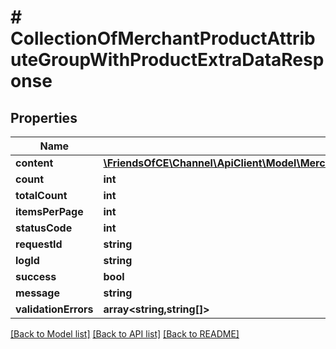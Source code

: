 # # CollectionOfMerchantProductAttributeGroupWithProductExtraDataResponse

## Properties

Name | Type | Description | Notes
------------ | ------------- | ------------- | -------------
**content** | [**\FriendsOfCE\Channel\ApiClient\Model\MerchantProductAttributeGroupWithProductExtraDataResponse[]**](MerchantProductAttributeGroupWithProductExtraDataResponse.md) |  | [optional]
**count** | **int** |  | [optional]
**totalCount** | **int** |  | [optional]
**itemsPerPage** | **int** |  | [optional]
**statusCode** | **int** |  | [optional]
**requestId** | **string** |  | [optional]
**logId** | **string** |  | [optional]
**success** | **bool** |  | [optional]
**message** | **string** |  | [optional]
**validationErrors** | **array<string,string[]>** |  | [optional]

[[Back to Model list]](../../README.md#models) [[Back to API list]](../../README.md#endpoints) [[Back to README]](../../README.md)
